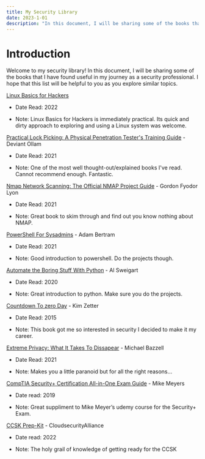 ```yaml
---
title: My Security Library
date: 2023-1-01
description: "In this document, I will be sharing some of the books that I have found useful in my journey as a security professional. I hope that this list will be helpful to you as you explore similar topics."
---
```

# Introduction

Welcome to my security library! In this document, I will be sharing some of the books that I have found useful in my journey as a security professional. I hope that this list will be helpful to you as you explore similar topics.

[Linux Basics for Hackers](https://nostarch.com/linuxbasicsforhackers)

*   Date Read: 2022
    
*   Note: Linux Basics for Hackers is immediately practical. Its quick and dirty approach to exploring and using a Linux system was welcome.
    

[Practical Lock Picking: A Physical Penetration Tester's Training Guide](https://www.goodreads.com/book/show/8631270-practical-lock-picking?ac=1&from_search=true&qid=4Zi73RH9Ah&rank=1) - Deviant Ollam

*   Date Read: 2021
    
*   Note: One of the most well thought-out/explained books I've read. Cannot recommend enough. Fantastic.
    

[Nmap Network Scanning: The Official NMAP Project Guide](https://www.goodreads.com/book/show/6019856-nmap-network-scanning?ac=1&from_search=true&qid=B1HlvZ7exO&rank=1) - Gordon Fyodor Lyon

*   Date Read: 2021
    
*   Note: Great book to skim through and find out you know nothing about NMAP.
    

[PowerShell For Sysadmins](https://www.goodreads.com/book/show/56312243-powershell-for-sysadmins?ac=1&from_search=true&qid=BSWG6ezBEm&rank=1) - Adam Bertram

*   Date Read: 2021
    
*   Note: Good introduction to powershell. Do the projects though.
    

[Automate the Boring Stuff With Python](https://www.goodreads.com/book/show/22514127-automate-the-boring-stuff-with-python?ac=1&from_search=true&qid=pV1QSJJCBS&rank=1) - Al Sweigart

*   Date Read: 2020
    
*   Note: Great introduction to python. Make sure you do the projects.
    

[Countdown To zero Day](https://www.goodreads.com/book/show/18465875-countdown-to-zero-day?ac=1&from_search=true&qid=TTfwE4p5E2&rank=5) - Kim Zetter

*   Date Read: 2015
    
*   Note: This book got me so interested in security I decided to make it my career.
    

[Extreme Privacy: What It Takes To Dissapear](https://inteltechniques.com/book7.html) - Michael Bazzell

*   Date Read: 2021
    
*   Note: Makes you a little paranoid but for all the right reasons…
    

[CompTIA Security+ Certification All-in-One Exam Guide](https://www.goodreads.com/book/show/22896585-comptia-security-exam-guide?ac=1&from_search=true&qid=NxlbkfC59d&rank=4) - Mike Meyers

*   Date read: 2019
    
*   Note: Great suppliment to Mike Meyer’s udemy course for the Security+ Exam.
    

[CCSK Prep-Kit](https://cloudsecurityalliance.org/education/ccsk/study-guide/) - CloudsecurityAlliance

*   Date read: 2022
    
*   Note: The holy grail of knowledge of getting ready for the CCSK